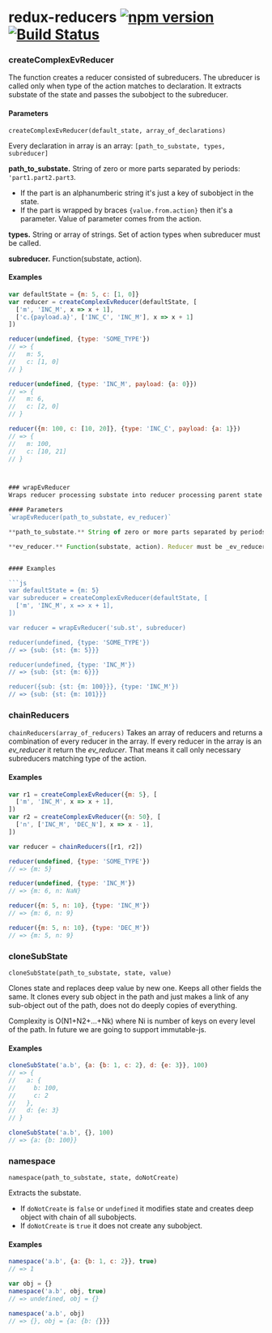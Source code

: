 # redux-reducers [![npm version](https://badge.fury.io/js/%40evoja%2Fredux-reducers.svg)](https://badge.fury.io/js/%40evoja%2Fredux-reducers) [![Build Status](https://travis-ci.org/evoja/redux-reducers.png)](https://travis-ci.org/evoja/redux-reducers)


### createComplexEvReducer
The function creates a reducer consisted of subreducers.
The ubreducer is called only when type of the action matches to declaration.
It extracts substate of the state and passes the subobject to the subreducer.

#### Parameters
`createComplexEvReducer(default_state, array_of_declarations)`

Every declaration in array is an array:
`[path_to_substate, types, subreducer]`

**path_to_substate.** String of zero or more parts separated by periods: `'part1.part2.part3`.

* If the part is an alphanumberic string it's just a key of subobject in the state.
* If the part is wrapped by braces `{value.from.action}` then it's a parameter. Value of parameter comes from the action.

**types.** String or array of strings. Set of action types when subreducer must be called.

**subreducer.** Function(substate, action).

#### Examples

```js
var defaultState = {m: 5, c: [1, 0]}
var reducer = createComplexEvReducer(defaultState, [
  ['m', 'INC_M', x => x + 1],
  ['c.{payload.a}', ['INC_C', 'INC_M'], x => x + 1]
])

reducer(undefined, {type: 'SOME_TYPE'})
// => {
//   m: 5,
//   c: [1, 0]
// }

reducer(undefined, {type: 'INC_M', payload: {a: 0}})
// => {
//   m: 6,
//   c: [2, 0]
// }

reducer({m: 100, c: [10, 20]}, {type: 'INC_C', payload: {a: 1}})
// => {
//   m: 100,
//   c: [10, 21]
// }



### wrapEvReducer
Wraps reducer processing substate into reducer processing parent state.

#### Parameters
`wrapEvReducer(path_to_substate, ev_reducer)`

**path_to_substate.** String of zero or more parts separated by periods: `'part1.part2.part3`. Parts must be alphanumeric strings.

**ev_reducer.** Function(substate, action). Reducer must be _ev_reducer_ created by the `createComplexEvReducer` function or already wrapped by `wrapEvReducer`.


#### Examples

```js
var defaultState = {m: 5}
var subreducer = createComplexEvReducer(defaultState, [
  ['m', 'INC_M', x => x + 1],
])

var reducer = wrapEvReducer('sub.st', subreducer)

reducer(undefined, {type: 'SOME_TYPE'})
// => {sub: {st: {m: 5}}}

reducer(undefined, {type: 'INC_M'})
// => {sub: {st: {m: 6}}}

reducer({sub: {st: {m: 100}}}, {type: 'INC_M'})
// => {sub: {st: {m: 101}}}
```


### chainReducers
`chainReducers(array_of_reducers)`
Takes an array of reducers and returns a combination of every reducer in the array. If every reducer in the array is an _ev_reducer_ it return the _ev_reducer_.
That means it call only necessary subreducers matching type of the action.

#### Examples

```js
var r1 = createComplexEvReducer({m: 5}, [
  ['m', 'INC_M', x => x + 1],
])
var r2 = createComplexEvReducer({n: 50}, [
  ['n', ['INC_M', 'DEC_N'], x => x - 1],
])

var reducer = chainReducers([r1, r2])

reducer(undefined, {type: 'SOME_TYPE'})
// => {m: 5}

reducer(undefined, {type: 'INC_M'})
// => {m: 6, n: NaN}

reducer({m: 5, n: 10}, {type: 'INC_M'})
// => {m: 6, n: 9}

reducer({m: 5, n: 10}, {type: 'DEC_M'})
// => {m: 5, n: 9}
```





### cloneSubState
`cloneSubState(path_to_substate, state, value)`

Clones state and replaces deep value by new one. Keeps all other fields the same.
It clones every sub object in the path and just makes a link of any sub-object 
out of the path, does not do deeply copies of everything.

Complexity is O(N1+N2+...+Nk) where Ni is number of keys on every level of the path. In future we are going to support immutable-js.

#### Examples
```js
cloneSubState('a.b', {a: {b: 1, c: 2}, d: {e: 3}}, 100)
// => {
//   a: {
//     b: 100,
//     c: 2
//   },
//   d: {e: 3}
// }

cloneSubState('a.b', {}, 100)
// => {a: {b: 100}}
```

### namespace
`namespace(path_to_substate, state, doNotCreate)`

Extracts the substate.

* If `doNotCreate` is `false` or `undefined` it modifies state and
creates deep object with chain of all subobjects.
* If `doNotCreate` is `true` it does not create any subobject.

#### Examples
```js
namespace('a.b', {a: {b: 1, c: 2}}, true)
// => 1

var obj = {}
namespace('a.b', obj, true)
// => undefined, obj = {}

namespace('a.b', obj)
// => {}, obj = {a: {b: {}}}
```
